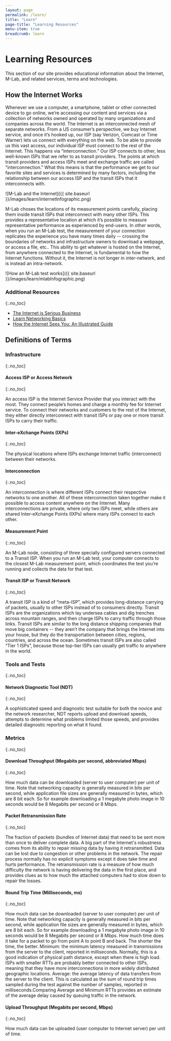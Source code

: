 ```yaml
---
layout: page
permalink: /learn/
title: "Learn"
page-title: "Learning Resources"
menu-item: true
breadcrumb: learn
---
```


# Learning Resources

This section of our site provides educational information about the Internet, M-Lab, and related services, terms and technologies.

## How the Internet Works

Whenever we use a computer, a smartphone, tablet or other connected device to go online, we’re accessing our content and services via a collection of networks owned and operated by many organizations and companies across the world. The Internet is an interconnected mesh of separate networks. From a US consumer’s perspective, we buy Internet service, and once it’s hooked up, our ISP (say Verizon, Comcast or Time Warner) lets us connect with everything on the web. To be able to provide us this vast access, our individual ISP must connect to the rest of the Internet. This happens via “interconnection.” Our ISP connects to other, less well-known ISPs that we refer to as transit providers. The points at which transit providers and access ISPs meet and exchange traffic are called “interconnection.” What this means is that the performance we get to our favorite sites and services is determined by many factors, including the relationship between our access ISP and the transit ISPs that it interconnects with.

![M-Lab and the Internet]({{ site.baseurl }}/images/learn/internetInfographic.png)

M-Lab choses the locations of its measurement points carefully, placing them inside transit ISPs that interconnect with many other ISPs. This provides a representative location at which it’s possible to measure representative performance as experienced by end-users. In other words, when you run an M-Lab test, the measurement of your connection replicates the experience you have many times daily -- crossing the boundaries of networks and infrastructure owners to download a webpage, or access a file, etc.. This ability to get whatever is hosted on the Internet, from anywhere connected to the Internet, is fundamental to how the Internet functions. Without it, the Internet is not longer in inter-network, and is instead an intra-network.

![How an M-Lab test works]({{ site.baseurl }}/images/learn/mlabInfographic.png)

### Additional Resources
{:.no_toc}

* [The Internet is Serious Business](http://welcometocup.org/Projects/UrbanInvestigations/TheInternetIsSeriousBusiness)
* [Learn Networking Basics](https://commotionwireless.net/docs/cck/networking/learn-networking-basics/)
* [How the Internet Sees You: An Illustrated Guide](https://www.youtube.com/watch?v=Oqd6S5av5eg)

## Definitions of Terms

### Infrastructure
{:.no_toc}

#### Access ISP or Access Network
{:.no_toc}

An access ISP is the Internet Service Provider that you interact with the most. They connect people’s homes and charge a monthly fee for Internet service. To connect their networks and customers to the rest of the Internet, they either directly interconnect with transit ISPs or pay one or more transit ISPs to carry their traffic.

#### Inter-eXchange Points (IXPs)
{:.no_toc}

The physical locations where ISPs exchange Internet traffic (interconnect) between their networks.

#### Interconnection
{:.no_toc}

An interconnection is where different ISPs connect their respective networks to one another. All of these interconnection taken together make it possible to access content anywhere on the Internet. Many interconnections are private, where only two ISPs meet, while others are shared Inter-eXchange Points (IXPs) where many ISPs connect to each other.

#### Measurement Point
{:.no_toc}

An M-Lab node, consisting of three specially configured servers connected to a Transit ISP. When you run an M-Lab test, your computer connects to the closest M-Lab measurement point, which coordinates the test you’re running and collects the data for that test.

#### Transit ISP or Transit Network
{:.no_toc}

A transit ISP is a kind of “meta-ISP”, which provides long-distance carrying of packets, usually to other ISPs instead of to consumers directly. Transit ISPs are the organizations which lay undersea cables and dig trenches across mountain ranges, and then charge ISPs to carry traffic through those links. Transit ISPs are similar to the long distance shipping companies that move big containers -- they aren’t the company that brings the Internet into your house, but they do the transportation between cities, regions, countries, and across the ocean. Sometimes transit ISPs are also called “Tier 1 ISPs”, because those top-tier ISPs can usually get traffic to anywhere in the world.

### Tools and Tests
{:.no_toc}

#### Network Diagnostic Tool (NDT)
{:.no_toc}

A sophisticated speed and diagnostic test suitable for both the novice and the network researcher, NDT reports upload and download speeds, attempts to determine what problems limited those speeds, and provides detailed diagnostic reporting on what it found.

### Metrics
{:.no_toc}

#### Download Throughput (Megabits per second, abbreviated Mbps)
{:.no_toc}

How much data can be downloaded (server to user computer) per unit of time. Note that networking capacity is generally measured in bits per second, while application file sizes are generally measured in bytes, which are 8 bit each. So for example downloading a 1 megabyte photo image in 10 seconds would be 8 Megabits per second or 8 Mbps.

#### Packet Retransmission Rate
{:.no_toc}

The fraction of packets (bundles of Internet data) that need to be sent more than once to deliver complete data. A big part of the Internet's robustness comes from its ability to repair missing data by having it retransmitted. Data can be lost due to congestion or other problems in the network. The repair process normally has no explicit symptoms except it does take time and hurts performance. The retransmission rate is a measure of how much difficulty the network is having delivering the data in the first place, and provides clues as to how much the attached computers had to slow down to repair the losses.

#### Round Trip Time (Milliseconds, ms)
{:.no_toc}

How much data can be downloaded (server to user computer) per unit of time. Note that networking capacity is generally measured in bits per second, while application file sizes are generally measured in bytes, which are 8 bit each. So for example downloading a 1 megabyte photo image in 10 seconds would be 8 Megabits per second or 8 Mbps. How much time does it take for a packet to go from point A to point B and back. The shorter the time, the better. Minimum: the minimum latency measured in transmissions from the server to the client, reported in milliseconds. Normally, this is a good indication of physical path distance, except when there is high load. ISPs with smaller RTTs are probably better connected to other ISPs, meaning that they have more interconnections in more widely distributed geographic locations. Average: the average latency of data transfers from the server to the client. This is calculated as the sum of round trip times sampled during the test against the number of samples, reported in milliseconds.Comparing Average and Minimum RTTs provides an estimate of the average delay caused by queuing traffic in the network.

#### Upload Throughput (Megabits per second, Mbps)
{:.no_toc}

How much data can be uploaded (user computer to Internet server) per unit of time.